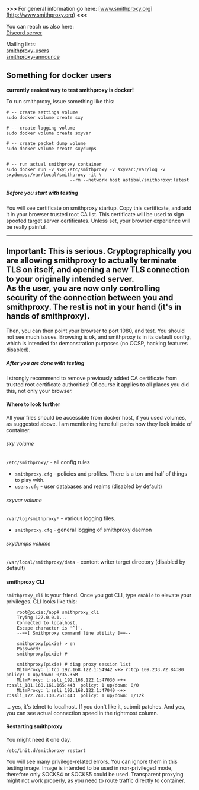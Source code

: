 
**>>>** For general information go here: [www.smithproxy.org](http://www.smithproxy.org) **<<<**  


You can reach us also here:  
[Discord server](https://discord.gg/vf4Qwwt)

Mailing lists:  
[smithproxy-users](mailto:smithproxy-users@googlegroups.com)  
[smithproxy-announce](mailto:smithproxy-announce@googlegroups.com)



## Something for docker users 
**currently easiest way to test smithproxy is docker!**

To run smithproxy, issue something like this:

```
# -- create settings volume
sudo docker volume create sxy

# -- create logging volume
sudo docker volume create sxyvar

# -- create packet dump volume
sudo docker volume create sxydumps


# -- run actual smithproxy container
sudo docker run -v sxy:/etc/smithproxy -v sxyvar:/var/log -v sxydumps:/var/local/smithproxy -it \
                        --rm --network host astibal/smithproxy:latest
```


##### Before you start with testing


You will see certificate on smithproxy startup. Copy this certificate,
and add it in your browser trusted root CA list.
This certificate will be used to sign spoofed target server certificates.
Unless set,  your browser experience will be really painful.

---
**Important**: 
This is serious. Cryptographically you are allowing smithproxy 
to actually terminate TLS on itself, and opening a new TLS connection to your 
originally intended server.   
As the user, you are now only controlling security of the connection between you 
and smithproxy. The rest is not in your hand (it's in hands of smithproxy). 
---

 
Then, you can then point your browser to port 1080, and test. You should not 
see much issues. Browsing is ok, and smithproxy is in its default config,
which is intended for demonstration purposes (no OCSP, hacking features disabled).

##### After you are done with testing

I strongly recommend to remove previously added CA certificate from trusted 
root certificate authorities! Of course it applies to all places you did this, 
not only your browser.


#### Where to look further

All your files should be accessible from docker host, if you used volumes, as suggested above. I am 
mentioning here full paths how they look inside of container. 

###### sxy volume
`/etc/smithproxy/` - all config rules 
  * `smithproxy.cfg` - policies and profiles. There is a ton and half of things to play with.  
  * `users.cfg` - user databases and realms (disabled by default)
 

###### sxyvar volume
`/var/log/smithproxy*` - various logging files. 
  * `smithproxy.cfg` - general logging of smithproxy daemon

###### sxydumps volume
`/var/local/smithproxy/data` - content writer target directory (disabled by default)
  

#### smithproxy CLI

`smithproxy_cli` is your friend. Once you got CLI, type `enable` to elevate your privileges.
CLI looks like this:
```
    root@pixie:/app# smithproxy_cli 
    Trying 127.0.0.1...
    Connected to localhost.
    Escape character is '^]'.
    --==[ Smithproxy command line utility ]==--
    
    smithproxy(pixie) > en
    Password: 
    smithproxy(pixie) # 
    
    smithproxy(pixie) # diag proxy session list
    MitmProxy: l:tcp_192.168.122.1:54942 <+> r:tcp_109.233.72.84:80  policy: 1 up/down: 0/35.35M
    MitmProxy: l:ssli_192.168.122.1:47030 <+> r:ssli_181.160.161.165:443  policy: 1 up/down: 0/0
    MitmProxy: l:ssli_192.168.122.1:47040 <+> r:ssli_172.240.130.251:443  policy: 1 up/down: 0/12k
```
... yes, it's telnet to localhost. If you don't like it, submit patches. And yes, you can see 
actual connection speed in the rightmost column.

#### Restarting smithproxy

You might need it one day. 
```
/etc/init.d/smithproxy restart
```
You will see many privilege-related errors. You can ignore them in this testing image. 
Image is intended to be used in non-privileged mode, therefore only SOCKS4 or SOCKS5 could be used.
Transparent proxying might not work properly, as you need to route traffic directly to container.


